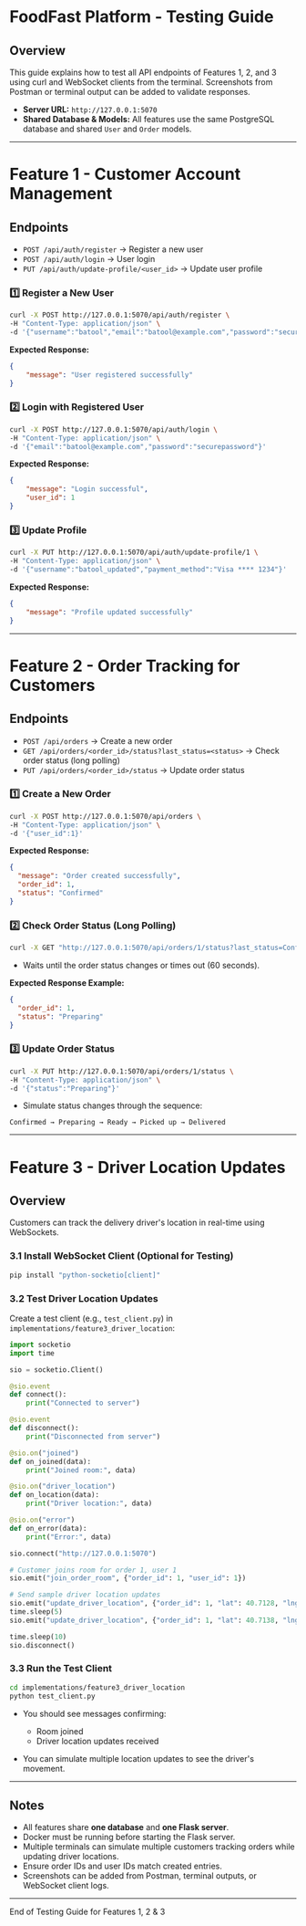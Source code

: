 
# FoodFast Platform - Testing Guide

## Overview
This guide explains how to test all API endpoints of Features 1, 2, and 3 using curl and WebSocket clients from the terminal. Screenshots from Postman or terminal output can be added to validate responses.

- **Server URL:** `http://127.0.0.1:5070`
- **Shared Database & Models:** All features use the same PostgreSQL database and shared `User` and `Order` models.

---

# Feature 1 - Customer Account Management

## Endpoints
- `POST /api/auth/register` → Register a new user
- `POST /api/auth/login` → User login
- `PUT /api/auth/update-profile/<user_id>` → Update user profile

### 1️⃣ Register a New User
```bash
curl -X POST http://127.0.0.1:5070/api/auth/register \
-H "Content-Type: application/json" \
-d '{"username":"batool","email":"batool@example.com","password":"securepassword"}'
````

**Expected Response:**

```json
{
    "message": "User registered successfully"
}
```

### 2️⃣ Login with Registered User

```bash
curl -X POST http://127.0.0.1:5070/api/auth/login \
-H "Content-Type: application/json" \
-d '{"email":"batool@example.com","password":"securepassword"}'
```

**Expected Response:**

```json
{
    "message": "Login successful",
    "user_id": 1
}
```

### 3️⃣ Update Profile

```bash
curl -X PUT http://127.0.0.1:5070/api/auth/update-profile/1 \
-H "Content-Type: application/json" \
-d '{"username":"batool_updated","payment_method":"Visa **** 1234"}'
```

**Expected Response:**

```json
{
    "message": "Profile updated successfully"
}
```

---

# Feature 2 - Order Tracking for Customers

## Endpoints

* `POST /api/orders` → Create a new order
* `GET /api/orders/<order_id>/status?last_status=<status>` → Check order status (long polling)
* `PUT /api/orders/<order_id>/status` → Update order status

### 1️⃣ Create a New Order

```bash
curl -X POST http://127.0.0.1:5070/api/orders \
-H "Content-Type: application/json" \
-d '{"user_id":1}'
```

**Expected Response:**

```json
{
  "message": "Order created successfully",
  "order_id": 1,
  "status": "Confirmed"
}
```

### 2️⃣ Check Order Status (Long Polling)

```bash
curl -X GET "http://127.0.0.1:5070/api/orders/1/status?last_status=Confirmed"
```

* Waits until the order status changes or times out (60 seconds).

**Expected Response Example:**

```json
{
  "order_id": 1,
  "status": "Preparing"
}
```

### 3️⃣ Update Order Status

```bash
curl -X PUT http://127.0.0.1:5070/api/orders/1/status \
-H "Content-Type: application/json" \
-d '{"status":"Preparing"}'
```

* Simulate status changes through the sequence:

```
Confirmed → Preparing → Ready → Picked up → Delivered
```

---

# Feature 3 - Driver Location Updates

## Overview

Customers can track the delivery driver's location in real-time using WebSockets.

### 3.1 Install WebSocket Client (Optional for Testing)

```bash
pip install "python-socketio[client]"
```

### 3.2 Test Driver Location Updates

Create a test client (e.g., `test_client.py`) in `implementations/feature3_driver_location`:

```python
import socketio
import time

sio = socketio.Client()

@sio.event
def connect():
    print("Connected to server")

@sio.event
def disconnect():
    print("Disconnected from server")

@sio.on("joined")
def on_joined(data):
    print("Joined room:", data)

@sio.on("driver_location")
def on_location(data):
    print("Driver location:", data)

@sio.on("error")
def on_error(data):
    print("Error:", data)

sio.connect("http://127.0.0.1:5070")

# Customer joins room for order 1, user 1
sio.emit("join_order_room", {"order_id": 1, "user_id": 1})

# Send sample driver location updates
sio.emit("update_driver_location", {"order_id": 1, "lat": 40.7128, "lng": -74.0060})
time.sleep(5)
sio.emit("update_driver_location", {"order_id": 1, "lat": 40.7138, "lng": -74.0050})

time.sleep(10)
sio.disconnect()
```

### 3.3 Run the Test Client

```bash
cd implementations/feature3_driver_location
python test_client.py
```

* You should see messages confirming:

  * Room joined
  * Driver location updates received
* You can simulate multiple location updates to see the driver's movement.

---

## Notes

* All features share **one database** and **one Flask server**.
* Docker must be running before starting the Flask server.
* Multiple terminals can simulate multiple customers tracking orders while updating driver locations.
* Ensure order IDs and user IDs match created entries.
* Screenshots can be added from Postman, terminal outputs, or WebSocket client logs.

---

End of Testing Guide for Features 1, 2 & 3
